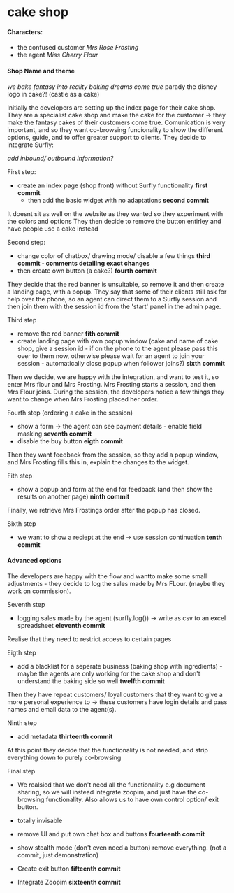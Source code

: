 # cake shop


#### Characters:

- the confused customer *Mrs Rose Frosting*
- the agent *Miss Cherry Flour*

#### Shop Name and theme

*we bake fantasy into reality*
*baking dreams come true*
parady the disney logo in cake?! (castle as a cake)

Initially the developers are setting up the index page for their cake shop. They are a specialist cake shop and make the cake for the customer -> they make the fantasy cakes of their customers come true. Comunication is very important, and so they want co-browsing funcionality to show the different options, guide, and to offer greater support to clients. They decide to integrate Surfly: 

*add inbound/ outbound information?*

First step:
 - create an index page (shop front) without Surfly functionality **first commit**
   - then add the basic widget with no adaptations **second commit**
   
It doesnt sit as well on the website as they wanted so they experiment with the colors and options
They then decide to remove the button entirley and have people use a cake instead
 
Second step:
 - change color of chatbox/ drawing mode/ disable a few things **third commit - comments detailing exact changes** 
 - then create own button (a cake?) **fourth commit**

They decide that the red banner is unsuitable, so remove it and then create a landing page, with a popup. They say that some of their clients still ask for help over the phone, so an agent can direct them to a Surfly session and then join them with the session id from the 'start' panel in the admin page. 

Third step 
 - remove the red banner **fith commit**
 - create landing page with own popup window (cake and name of cake shop, give a session id - if on the phone to the agent please pass this over to them now, otherwise please wait for an agent to join your session - automatically close popup when follower joins?) **sixth commit**

Then we decide, we are happy with the integration, and want to test it, so enter Mrs flour and Mrs Frosting. Mrs Frosting starts a session, and then Mrs Flour joins. During the session, the developers notice a few things they want to change when Mrs Frosting placed her order. 

Fourth step (ordering a cake in the session)
 - show a form -> the agent can see payment details - enable field masking **seventh commit** 
 - disable the buy button **eigth commit**

Then they want feedback from the session, so they add a popup window, and Mrs Frosting fills this in, 
explain the changes to the widget. 

Fith step 
 - show a popup and form at the end for feedback (and then show the results on another page) **ninth commit**

Finally, we retrieve Mrs Frostings order after the popup has closed. 
 
Sixth step
 - we want to show a reciept at the end -> use session continuation **tenth commit**

#### Advanced options

The developers are happy with the flow and wantto make some small adjustments - they decide to log the sales made by Mrs FLour. (maybe they work on commission). 

Seventh step
- logging sales made by the agent (surfly.log()) -> write as csv to an excel spreadsheet **eleventh commit**

Realise that they need to restrict access to certain pages

Eigth step
 - add a blacklist for a seperate business (baking shop with ingredients) - maybe the agents are only working for the cake shop and don't understand the baking side so well **twelfth commit**

Then they have repeat customers/ loyal customers that they want to give a more personal experience to -> these customers have login details and pass names and email data to the agent(s). 

Ninth step 
 - add metadata **thirteenth commit**

At this point they decide that the functionality is not needed, and strip everything down to purely co-browsing

Final step

- We realsied that we don't need all the functionality e.g document sharing, so we will instead integrate zoopim, and just have the co-browsing functionality. Also allows us to have own control option/ exit button. 

 - totally invisable 
 - remove UI and put own chat box and buttons **fourteenth commit** 
 - show stealth mode (don't even need a button) remove everything. (not a commit, just demonstration)
 - Create exit button **fifteenth commit**
 - Integrate Zoopim **sixteenth commit**

